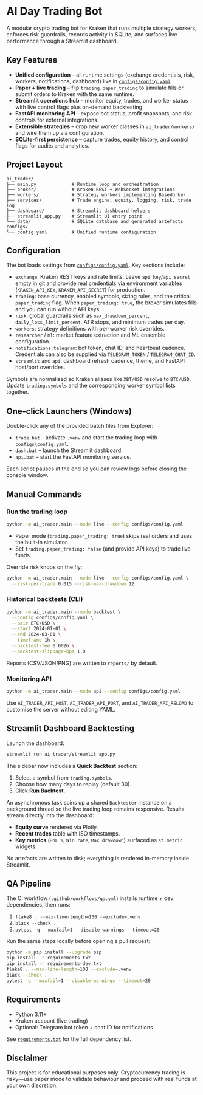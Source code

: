 # AI Day Trading Bot

A modular crypto trading bot for Kraken that runs multiple strategy workers, enforces risk guardrails, records activity in SQLite, and surfaces live performance through a Streamlit dashboard.

## Key Features

- **Unified configuration** – all runtime settings (exchange credentials, risk, workers, notifications, dashboard) live in [`configs/config.yaml`](configs/config.yaml).
- **Paper + live trading** – flip `trading.paper_trading` to simulate fills or submit orders to Kraken with the same runtime.
- **Streamlit operations hub** – monitor equity, trades, and worker status with live control flags plus on-demand backtesting.
- **FastAPI monitoring API** – expose bot status, profit snapshots, and risk controls for external integrations.
- **Extensible strategies** – drop new worker classes in `ai_trader/workers/` and wire them up via configuration.
- **SQLite-first persistence** – capture trades, equity history, and control flags for audits and analytics.

## Project Layout

```
ai_trader/
├── main.py             # Runtime loop and orchestration
├── broker/             # Kraken REST + WebSocket integrations
├── workers/            # Strategy workers implementing BaseWorker
├── services/           # Trade engine, equity, logging, risk, trade log
├── dashboard/          # Streamlit dashboard helpers
├── streamlit_app.py    # Streamlit UI entry point
└── data/               # SQLite database and generated artefacts
configs/
└── config.yaml         # Unified runtime configuration
```

## Configuration

The bot loads settings from [`configs/config.yaml`](configs/config.yaml). Key sections include:

- `exchange`: Kraken REST keys and rate limits. Leave `api_key`/`api_secret` empty in git and provide real credentials via environment variables (`KRAKEN_API_KEY`, `KRAKEN_API_SECRET`) for production.
- `trading`: base currency, enabled symbols, sizing rules, and the critical `paper_trading` flag. When `paper_trading: true`, the broker simulates fills and you can run without API keys.
- `risk`: global guardrails such as `max_drawdown_percent`, `daily_loss_limit_percent`, ATR stops, and minimum trades per day.
- `workers`: strategy definitions with per-worker risk overrides.
- `researcher` / `ml`: market feature extraction and ML ensemble configuration.
- `notifications.telegram`: bot token, chat ID, and heartbeat cadence. Credentials can also be supplied via `TELEGRAM_TOKEN` / `TELEGRAM_CHAT_ID`.
- `streamlit` and `api`: dashboard refresh cadence, theme, and FastAPI host/port overrides.

Symbols are normalised so Kraken aliases like `XBT/USD` resolve to `BTC/USD`. Update `trading.symbols` and the corresponding worker symbol lists together.

## One-click Launchers (Windows)

Double-click any of the provided batch files from Explorer:

- `trade.bat` – activate `.venv` and start the trading loop with `configs\config.yaml`.
- `dash.bat` – launch the Streamlit dashboard.
- `api.bat` – start the FastAPI monitoring service.

Each script pauses at the end so you can review logs before closing the console window.

## Manual Commands

### Run the trading loop

```bash
python -m ai_trader.main --mode live --config configs/config.yaml
```

- Paper mode (`trading.paper_trading: true`) skips real orders and uses the built-in simulator.
- Set `trading.paper_trading: false` (and provide API keys) to trade live funds.

Override risk knobs on the fly:

```bash
python -m ai_trader.main --mode live --config configs/config.yaml \
  --risk-per-trade 0.015 --risk-max-drawdown 12
```

### Historical backtests (CLI)

```bash
python -m ai_trader.main --mode backtest \
  --config configs/config.yaml \
  --pair BTC/USD \
  --start 2024-01-01 \
  --end 2024-03-01 \
  --timeframe 1h \
  --backtest-fee 0.0026 \
  --backtest-slippage-bps 1.0
```

Reports (CSV/JSON/PNG) are written to `reports/` by default.

### Monitoring API

```bash
python -m ai_trader.main --mode api --config configs/config.yaml
```

Use `AI_TRADER_API_HOST`, `AI_TRADER_API_PORT`, and `AI_TRADER_API_RELOAD` to customise the server without editing YAML.

## Streamlit Dashboard Backtesting

Launch the dashboard:

```bash
streamlit run ai_trader/streamlit_app.py
```

The sidebar now includes a **Quick Backtest** section:

1. Select a symbol from `trading.symbols`.
2. Choose how many days to replay (default 30).
3. Click **Run Backtest**.

An asynchronous task spins up a shared `Backtester` instance on a background thread so the live trading loop remains responsive. Results stream directly into the dashboard:

- **Equity curve** rendered via Plotly.
- **Recent trades** table with ISO timestamps.
- **Key metrics** (`PnL %`, `Win rate`, `Max drawdown`) surfaced as `st.metric` widgets.

No artefacts are written to disk; everything is rendered in-memory inside Streamlit.

## QA Pipeline

The CI workflow (`.github/workflows/qa.yml`) installs runtime + dev dependencies, then runs:

1. `flake8 . --max-line-length=100 --exclude=.venv`
2. `black --check .`
3. `pytest -q --maxfail=1 --disable-warnings --timeout=20`

Run the same steps locally before opening a pull request:

```bash
python -m pip install --upgrade pip
pip install -r requirements.txt
pip install -r requirements-dev.txt
flake8 . --max-line-length=100 --exclude=.venv
black --check .
pytest -q --maxfail=1 --disable-warnings --timeout=20
```

## Requirements

- Python 3.11+
- Kraken account (live trading)
- Optional: Telegram bot token + chat ID for notifications

See [`requirements.txt`](requirements.txt) for the full dependency list.

## Disclaimer

This project is for educational purposes only. Cryptocurrency trading is risky—use paper mode to validate behaviour and proceed with real funds at your own discretion.

